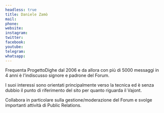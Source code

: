 ```yaml
---
headless: true
title: Daniele Zamò
mail: 
phone: 
website: 
instagram: 
twitter: 
facebook: 
youtube: 
telegram: 
whatsapp: 
---
```


Frequenta ProgettoDighe dal 2006 e da allora con più di 5000 messaggi in 4 anni è l'ìndiscusso signore e padrone del Forum. 

I suoi interessi sono orientati principalmente verso la tecnica ed è senza dubbio il punto di riferimento del sito per quanto riguarda il Vajont.

Collabora in particolare sulla gestione/moderazione del Forum e svolge importanti attività di Public Relations.
